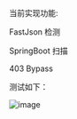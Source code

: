 当前实现功能:

FastJson 检测

SpringBoot 扫描

403 Bypass

测试如下：

![image](https://github.com/user-attachments/assets/580c869a-1d0a-424d-88fa-f0e4b30c9cf5)
